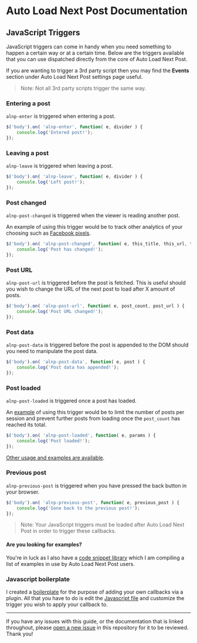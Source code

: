 # Auto Load Next Post Documentation

## JavaScript Triggers

JavaScript triggers can come in handy when you need something to happen a certain way or at a certain time. Below are the triggers available that you can use dispatched directly from the core of Auto Load Next Post.

If you are wanting to trigger a 3rd party script then you may find the **Events** section under Auto Load Next Post settings page useful.

> Note: Not all 3rd party scripts trigger the same way.


### Entering a post

`alnp-enter` is triggered when entering a post.

```javascript
$('body').on( 'alnp-enter', function( e, divider ) {
    console.log('Entered post!');
});
```

### Leaving a post

`alnp-leave` is triggered when leaving a post.

```javascript
$('body').on( 'alnp-leave', function( e, divider ) {
    console.log('Left post!');
});
```

### Post changed

`alnp-post-changed` is triggered when the viewer is reading another post.

An example of using this trigger would be to track other analytics of your choosing such as [Facebook pixels](https://wordpress.org/plugins/alnp-facebook-pixel-tracking/). 

```javascript
$('body').on( 'alnp-post-changed', function( e, this_title, this_url, this_post_id, post_count, stop_reading, initial_post ) {
    console.log('Post has changed!');
});
```

### Post URL

`alnp-post-url` is triggered before the post is fetched. This is useful should you wish to change the URL of the next post to load after X amount of posts.

```javascript
$('body').on( 'alnp-post-url', function( e, post_count, post_url ) {
    console.log('Post URL changed!');
});
```

### Post data

`alnp-post-data` is triggered before the post is appended to the DOM should you need to manipulate the post data.

```javascript
$('body').on( 'alnp-post-data', function( e, post ) {
    console.log('Post data has appended!');
});
```

### Post loaded

`alnp-post-loaded` is triggered once a post has loaded.

An [example](https://github.com/autoloadnextpost/alnp-code-snippet-library/blob/master/snippets/alnp-post-limit.js) of using this trigger would be to limit the number of posts per session and prevent further posts from loading once the `post_count` has reached its total.

```javascript
$('body').on( 'alnp-post-loaded', function( e, params ) {
    console.log('Post loaded!');
});
```

[Other usage and examples are available](https://github.com/AutoLoadNextPost/alnp-documentation/blob/master/en_US/post-loaded-examples.md).

### Previous post

`alnp-previous-post` is triggered when you have pressed the back button in your browser.

```javascript
$('body').on( 'alnp-previous-post', function( e, previous_post ) {
    console.log('Gone back to the previous post!');
});
```

> Note: Your JavaScript triggers must be loaded after Auto Load Next Post in order to trigger these callbacks.


#### Are you looking for examples?

You're in luck as I also have a [code snippet library](https://github.com/AutoLoadNextPost/alnp-code-snippet-library) which I am compiling a list of examples in use by Auto Load Next Post users.


### Javascript boilerplate

I created a [boilerplate](https://github.com/autoloadnextpost/alnp-js-boilerplate) for the purpose of adding your own callbacks via a plugin. All that you have to do is edit the [Javascript file](https://github.com/autoloadnextpost/alnp-js-boilerplate/blob/master/assets/js/alnp-js-boilerplate.js) and customize the trigger you wish to apply your callback to.


---

If you have any issues with this guide, or the documentation that is linked throughout, please [open a new issue](https://github.com/AutoLoadNextPost/alnp-documentation/issues/new) in this repository for it to be reviewed. Thank you!